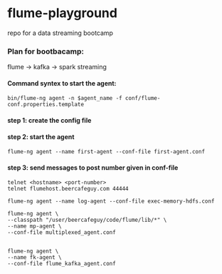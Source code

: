 # flume-playground
repo for a data streaming bootcamp 

### Plan for bootbacamp: <br>
flume -> kafka -> spark streaming <br>
#### Command syntex to start the agent: <br>
`bin/flume-ng agent -n $agent_name -f conf/flume-conf.properties.template`
<br>
#### step 1: create the config file<br>
#### step 2: start the agent<br>
`flume-ng agent --name first-agent --conf-file first-agent.conf`

#### step 3: send messages to post number given in conf-file
```
telnet <hostname> <port-number>
telnet flumehost.beercafeguy.com 44444

flume-ng agent --name log-agent --conf-file exec-memory-hdfs.conf

flume-ng agent \
--classpath "/user/beercafeguy/code/flume/lib/*" \
--name mp-agent \
--conf-file multiplexed_agent.conf


flume-ng agent \
--name fk-agent \
--conf-file flume_kafka_agent.conf
```
